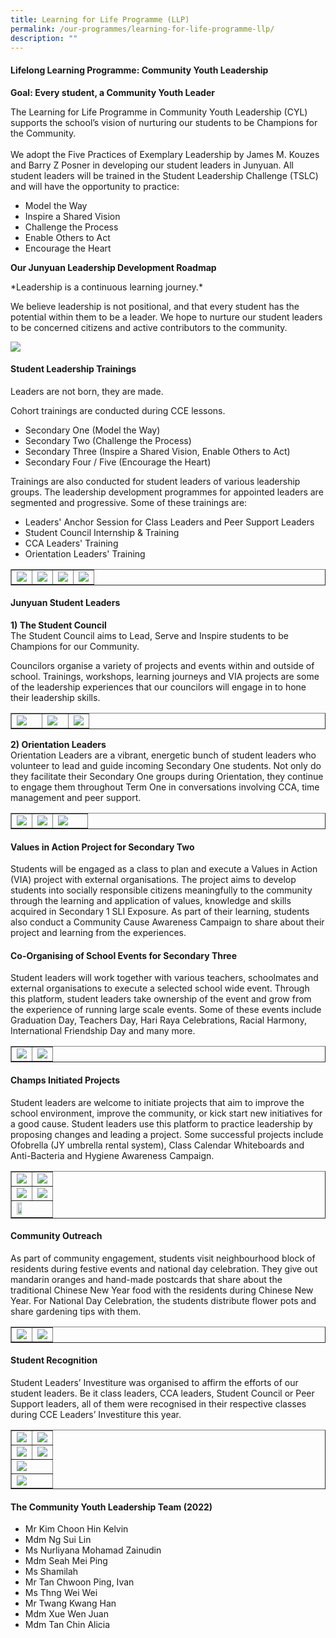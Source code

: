 ```yaml
---
title: Learning for Life Programme (LLP)
permalink: /our-programmes/learning-for-life-programme-llp/
description: ""
---
```

<h4><strong>Lifelong Learning Programme: Community Youth Leadership</strong></h4>
<p><strong>Goal: Every student, a Community Youth Leader</strong></p>
<p>The Learning for Life Programme in Community Youth Leadership (CYL) supports the school’s vision of nurturing our students to be Champions for the Community. 
<br><br>We adopt the Five Practices of Exemplary Leadership by James M. Kouzes and Barry Z Posner in developing our student leaders in Junyuan. All student leaders will be trained in the Student Leadership Challenge (TSLC) and will have the opportunity to practice:</p>
<ul>
<li>Model the Way</li>
<li>Inspire a Shared Vision</li>
<li>Challenge the Process</li>
<li>Enable Others to Act</li>
<li>Encourage the Heart</li>
</ul>
<p><strong>Our Junyuan Leadership Development Roadmap</strong></p>
*Leadership is a continuous learning journey.*

<p>We believe leadership is not positional, and that every student has the potential within them to be a leader. We hope to nurture our student leaders to be concerned citizens and active contributors to the community.</p>

<img src="/images/llp1.jpg">

<h4><strong>Student Leadership Trainings</strong></h4>
<p>
Leaders are not born, they are made. <br>
</p>
<p>Cohort trainings are conducted during CCE lessons.</p>
<ul>
<li>Secondary One (Model the Way)</li>
<li>Secondary Two (Challenge the Process)</li>
<li>Secondary Three (Inspire a Shared Vision, Enable Others to Act)</li>
<li>Secondary Four / Five (Encourage the Heart)
</li></ul>
<p>Trainings are also conducted for student leaders of various leadership groups. The leadership development programmes for appointed leaders are segmented and progressive. Some of these trainings are:</p>
<ul>
<li>Leaders' Anchor Session for Class Leaders and Peer Support Leaders</li>
<li>Student Council Internship &amp; Training</li>
<li>CCA Leaders' Training</li>
<li>Orientation Leaders' Training</li>
</ul>
<table style="border-collapse: collapse; width: 100%;" border="1">
<tbody>
<tr>
<td style="width: 25%;"><img src="/images/picture1.jpg"></td>
<td style="width: 25%;"><img src="/images/picture2.jpg"></td>
<td style="width: 25%;"><img src="/images/picture3.jpg"></td>
<td style="width: 27%;"><img src="/images/picture4.jpg"></td>
</tr>
</tbody>
</table>
<h4><strong>Junyuan Student Leaders</strong></h4>
<p><strong><b>1) The Student Council</b><br></strong>The Student Council aims to Lead, Serve and Inspire students to be Champions for our Community. 
	
Councilors organise a variety of projects and events within and outside of school. Trainings, workshops, learning journeys and VIA projects are some of the leadership experiences that our councilors will engage in to hone their leadership skills.</p>
<table style="border-collapse: collapse; width: 100%;" border="1">
<tbody>
<tr>
<td style="width: 40%;"><img src="/images/llp2.png"></td>
<td style="width: 33.3333%;"><img src="/images/llp3.png"></td>
<td style="width: 33.3333%;"><img src="/images/llp4.png"></td>
</tr>
</tbody>
</table>

<p><strong><b>2) Orientation Leaders</b><br></strong>
Orientation Leaders are a vibrant, energetic bunch of student leaders who volunteer to lead and guide incoming Secondary One students.
Not only do they facilitate their Secondary One groups during Orientation, they continue to engage them throughout Term One in conversations involving CCA, time management and peer support.

<table style="border-collapse: collapse; width: 100%;" border="1">
<tbody>
<tr>
<td style="width: 27%;"><img src="/images/llp5.png"></td>
<td style="width: 27%;"><img src="/images/llp6.png"></td>
<td style="width: 46%;"><img src="/images/llp7.png"></td>
</tr>
</tbody>
</table>
</p><h4><strong>Values in Action Project for Secondary Two</strong></h4>
<p>Students will be engaged as a class to plan and execute a Values in Action (VIA) project with external organisations. The project aims to develop students into socially responsible citizens meaningfully to the community through the learning and application of values, knowledge and skills acquired in Secondary 1 SLI Exposure. As part of their learning, students also conduct a Community Cause Awareness Campaign to share about their project and learning from the experiences.</p>
<h4><strong>Co-Organising of School Events for Secondary Three</strong></h4>
<p>Student leaders will work together with various teachers, schoolmates and external organisations to execute a selected school wide event. Through this platform, student leaders take ownership of the event and grow from the experience of running large scale events. Some of these events include Graduation Day, Teachers Day, Hari Raya Celebrations, Racial Harmony, International Friendship Day and many more.&nbsp;</p>
<table style="border-collapse: collapse; width: 100%;" border="1">
<tbody>
<tr>
<td style="width: 50%;"><img src="/images/llp8.png"></td>
<td style="width: 50%;"><img src="/images/llp9.png"></td>
</tr>
</tbody>
</table>
<h4><strong>Champs Initiated Projects</strong></h4>
<p>Student leaders are welcome to initiate projects that aim to improve the school environment, improve the community, or kick start new initiatives for a good cause. Student leaders use this platform to practice leadership by proposing changes and leading a project. Some successful projects include Ofobrella (JY umbrella rental system), Class Calendar Whiteboards and Anti-Bacteria and Hygiene Awareness Campaign.</p>
<table style="border-collapse: collapse; width: 100%;" border="1">
<tbody>
<tr>
<td style="width: 50%;"><img src="/images/llp10.png"></td>
<td style="width: 50%;"><img src="/images/llp11.png"></td>
</tr>
<tr>
<td style="width: 50%;"><img src="/images/llp12.png"></td>
<td style="width: 50%;"><img src="/images/llp13.png"></td>
</tr>
<tr>
<td style="width: 50%;" colspan="2"><img style="width: 40%;" src="/images/llp14.png"></td>
</tr>
</tbody>
</table>
<h4><strong>Community Outreach</strong></h4>
<p>As part of community engagement, students visit neighbourhood block of residents during festive events and national day celebration. They give out mandarin oranges and hand-made postcards that share about the traditional Chinese New Year food with the residents during Chinese New Year. For National Day Celebration, the students distribute flower pots and share gardening tips with them.</p>
<table style="border-collapse: collapse; width: 100%;" border="1">
<tbody>
<tr>
<td style="width: 50%;"><img src="/images/llp15.jpg"></td>
<td style="width: 50%;"><img src="/images/llp16.jpg"></td>
</tr>
</tbody>
</table>
<h4><strong>Student Recognition</strong></h4>
<p>Student Leaders’ Investiture was organised to affirm the efforts of our student leaders. Be it class leaders, CCA leaders, Student Council or Peer Support leaders, all of them were recognised in their respective classes during CCE Leaders’ Investiture this year.</p>
<table style="border-collapse: collapse; width: 100%;" border="1">
<tbody>
<tr>
<td style="width: 50%;"><img src="/images/llp17.png"></td>
<td style="width: 50%;"><img src="/images/llp18.png"></td>
</tr>
	<tr>
<td style="width: 50%;"><img src="/images/llp19.png"></td>
<td style="width: 50%;"><img src="/images/llp20.png"></td>
</tr>
<tr>
<td style="width: 50%;" colspan="2"><img src="/images/llp21.png"></td>
</tr>
<tr>
<td style="width: 50%;" colspan="2"><img src="/images/llp22.png"></td>
</tr>
</tbody>
</table>
<h4><strong>The Community Youth Leadership Team (2022)</strong></h4>
<ul>
<li>Mr Kim Choon Hin Kelvin</li>
<li>Mdm Ng Sui Lin</li>
<li>Ms Nurliyana Mohamad Zainudin</li>
<li>Mdm Seah Mei Ping</li>
<li>Ms Shamilah</li>
<li>Mr Tan Chwoon Ping, Ivan</li>
<li>Ms Thng Wei Wei</li>
<li>Mr Twang Kwang Han</li>
<li>Mdm Xue Wen Juan</li>
<li>Mdm Tan Chin Alicia</li>
</ul>